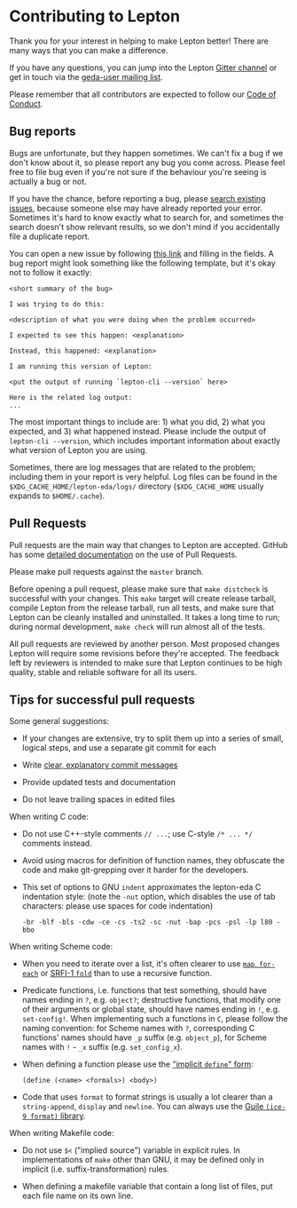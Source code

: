 # Contributing to Lepton

Thank you for your interest in helping to make Lepton better!  There
are many ways that you can make a difference.

If you have any questions, you can jump into the Lepton [Gitter
channel](https://app.gitter.im/#/room/#Lepton-EDA_Lobby:gitter.im) or get in touch via the
[geda-user mailing list](http://www.delorie.com/listserv/).

Please remember that all contributors are expected to follow our [Code
of Conduct](CODE_OF_CONDUCT.md).

## Bug reports

Bugs are unfortunate, but they happen sometimes.  We can't fix a bug
if we don't know about it, so please report any bug you come across.
Please feel free to file bug even if you're not sure if the behaviour
you're seeing is actually a bug or not.

If you have the chance, before reporting a bug, please [search
existing
issues](https://github.com/lepton-eda/lepton-eda/search?utf8=%E2%9C%93&q=&type=Issues),
because someone else may have already reported your error.  Sometimes
it's hard to know exactly what to search for, and sometimes the search
doesn't show relevant results, so we don't mind if you accidentally
file a duplicate report.

You can open a new issue by following [this
link](https://github.com/lepton-eda/lepton-eda/issues/new) and filling
in the fields.  A bug report might look something like the following
template, but it's okay not to follow it exactly:

    <short summary of the bug>

    I was trying to do this:

    <description of what you were doing when the problem occurred>

    I expected to see this happen: <explanation>

    Instead, this happened: <explanation>

    I am running this version of Lepton:

    <put the output of running `lepton-cli --version` here>

    Here is the related log output:
    ...

The most important things to include are: 1) what you did, 2) what
you expected, and 3) what happened instead.  Please include the
output of `lepton-cli --version`, which includes important
information about exactly what version of Lepton you are using.

Sometimes, there are log messages that are related to the problem;
including them in your report is very helpful.
Log files can be found in the `$XDG_CACHE_HOME/lepton-eda/logs/`
directory (`$XDG_CACHE_HOME` usually expands to `$HOME/.cache`).

## Pull Requests

Pull requests are the main way that changes to Lepton are accepted.
GitHub has some [detailed
documentation](https://help.github.com/articles/about-pull-requests)
on the use of Pull Requests.

Please make pull requests against the `master` branch.

Before opening a pull request, please make sure that `make distcheck`
is successful with your changes.  This `make` target will create
release tarball, compile Lepton from the release tarball, run all
tests, and make sure that Lepton can be cleanly installed and
uninstalled.  It takes a long time to run; during normal development,
`make check` will run almost all of the tests.

All pull requests are reviewed by another person.  Most proposed
changes Lepton will require some revisions before they're accepted.
The feedback left by reviewers is intended to make sure that Lepton
continues to be high quality, stable and reliable software for all its
users.

## Tips for successful pull requests

Some general suggestions:

- If your changes are extensive, try to split them up into a series of
  small, logical steps, and use a separate git commit for each

- Write [clear, explanatory commit
  messages](https://chris.beams.io/posts/git-commit/)

- Provide updated tests and documentation

- Do not leave trailing spaces in edited files

When writing C code:

- Do not use C++-style comments `// ...`; use C-style `/* ... */`
  comments instead.

- Avoid using macros for definition of function names, they
  obfuscate the code and make git-grepping over it harder for the
  developers.

- This set of options to GNU `indent` approximates the lepton-eda C
  indentation style: (note the `-nut` option, which disables
  the use of tab characters: please use spaces for code indentation)

      -br -blf -bls -cdw -ce -cs -ts2 -sc -nut -bap -pcs -psl -lp l80 -bbo

When writing Scheme code:

- When you need to iterate over a list, it's often clearer to use
  [`map`, `for-each`](http://www.schemers.org/Documents/Standards/R5RS/HTML/r5rs-Z-H-9.html#%_idx_558)
  or [SRFI-1 `fold`](http://www.gnu.org/software/guile/manual/html_node/SRFI_002d1-Fold-and-Map.html#index-fold-3609)
  than to use a recursive function.

- Predicate functions, i.e. functions that test something, should have
  names ending in `?`, e.g. `object?`; destructive functions, that
  modify one of their arguments or global state, should have names
  ending in `!`, e.g. `set-config!`.
  When implementing such a functions in `C`, please follow the naming
  convention: for Scheme names with `?`, corresponding C functions'
  names should have `_p` suffix (e.g. `object_p`), for Scheme names with
  `!` - `_x` suffix (e.g. `set_config_x`).

- When defining a function please use the
  ["implicit `define`" form](http://www.schemers.org/Documents/Standards/R5RS/HTML/r5rs-Z-H-8.html#%_sec_5.2):

      (define (<name> <formals>) <body>)

- Code that uses `format` to format strings is usually a lot clearer
  than a `string-append`, `display` and `newline`.  You can always use
  the [Guile `(ice-9 format)` library](http://www.gnu.org/software/guile/manual/html_node/Writing.html#index-simple_002dformat-2052).

When writing Makefile code:

- Do not use `$<` ("implied source") variable in explicit rules.
  In implementations of `make` other than GNU, it may be defined only
  in implicit (i.e. suffix-transformation) rules.

- When defining a makefile variable that contain a long list of files,
put each file name on its own line.
